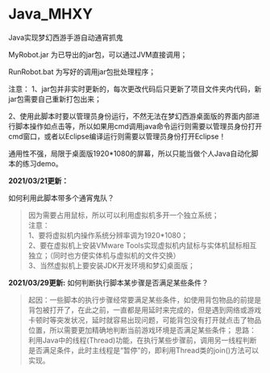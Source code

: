 # Java_MHXY
Java实现梦幻西游手游自动通宵抓鬼
 
MyRobot.jar 为已导出的jar包，可以通过JVM直接调用；

RunRobot.bat 为写好的调用jar包批处理程序；

注意：
1、jar包并非实时更新的，每次更改代码后只更新了项目文件夹内代码，新jar包需要自己重新打包出来；

2、使用此脚本时要以管理员身份运行，不然无法在梦幻西游桌面版的界面内部进行脚本操作如点击等，所以如果用cmd调用java命令运行则需要以管理员身份打开cmd窗口，或者以Eclipse编译运行则需要以管理员身份打开Eclipse！

通用性不强，局限于桌面版1920*1080的屏幕，所以只能当做个人Java自动化脚本的练习demo。

**2021/03/21更新：**

如何利用此脚本带多个通宵鬼队？

> 因为需要占用鼠标，所以可以利用虚拟机多开一个独立系统；  
> 注意：  
> 1、要将虚拟机内操作系统分辨率调为1920*1080；  
> 2、要在虚拟机上安装VMware Tools实现虚拟机内鼠标与实体机鼠标相互独立；（同时也方便实体机与虚拟机的文件交换）  
> 3、当然虚拟机上要安装JDK开发环境和梦幻桌面版；  

**2021/03/29更新:**
如何判断执行脚本某步骤是否满足某些条件？
> 起因：一些脚本的执行步骤经常要满足某些条件，如使用背包物品的前提是背包被打开了，在此之前，一直都是用延时来完成的，但是遇到网络或游戏卡顿时等突发状况，延时就容易出现问题，可能背包没有打开就点击了物品位置，所以需要更加精确地判断当前游戏环境是否满足某些条件；
> 思路：利用Java中的线程(Thread)功能，在执行某些步骤前，调用另一线程判断是否满足条件，此时主线程是“暂停”的，即利用Thread类的join()方法可以实现。

